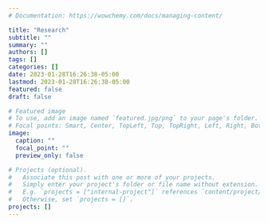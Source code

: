 ```yaml
---
# Documentation: https://wowchemy.com/docs/managing-content/

title: "Research"
subtitle: ""
summary: ""
authors: []
tags: []
categories: []
date: 2023-01-28T16:26:38-05:00
lastmod: 2023-01-28T16:26:38-05:00
featured: false
draft: false

# Featured image
# To use, add an image named `featured.jpg/png` to your page's folder.
# Focal points: Smart, Center, TopLeft, Top, TopRight, Left, Right, BottomLeft, Bottom, BottomRight.
image:
  caption: ""
  focal_point: ""
  preview_only: false

# Projects (optional).
#   Associate this post with one or more of your projects.
#   Simply enter your project's folder or file name without extension.
#   E.g. `projects = ["internal-project"]` references `content/project/deep-learning/index.md`.
#   Otherwise, set `projects = []`.
projects: []
---
```

